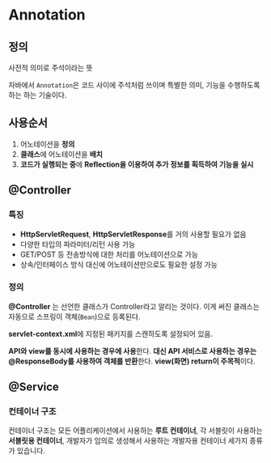 # Annotation

## 정의

사전적 의미로 주석이라는 뜻

자바에서 `Annotation`은 코드 사이에 주석처럼 쓰이며 특별한 의미, 기능을 수행하도록 하는 하는 기술이다.



## 사용순서

1. 어노테이션을 **정의**
2. **클래스**에 어노테이션을 **배치**
3. **코드가 실행되는 중**에 **Reflection을 이용하여 추가 정보를 획득하여 기능을 실시**



## @Controller

### 특징

- **HttpServletRequest**, **HttpServletResponse**를 거의 사용할 필요가 없음
- 다양한 타입의 파라미터/리턴 사용 가능
- GET/POST 등 전송방식에 대한 처리를 어노테이션으로 가능
- 상속/인터페이스 방식 대신에 어노테이션만으로도 필요한 설정 가능



### 정의

**@Controller** 는 선언한 클래스가 Controller라고 알리는 것이다. 이게 써진 클래스는 자동으로 스프링이 객체(`Bean`)으로 등록된다.

**servlet-context.xml**에 지정된 패키지를 스캔하도록 설정되어 있음.

**API와 view를 동시에 사용하는 경우에 사용**한다.
**대신 API 서비스로 사용하는 경우는 @ResponseBody를 사용하여 객체를 반환**한다.
**view(화면) return이 주목적**이다.



## @Service

### 컨테이너 구조

컨테이너 구조는 모든 어플리케이션에서 사용하는 **루트 컨테이너**, 각 서블릿이 사용하는 **서블릿용 컨테이너**, 개발자가 임의로 생성해서 사용하는 개발자용 컨테이너 세가지 종류가 있습니다. 

